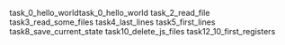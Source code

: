 task_0_hello_worldtask_0_hello_world
task_2_read_file
task3_read_some_files
task4_last_lines
task5_first_lines
task8_save_current_state
task10_delete_js_files
task12_10_first_registers
